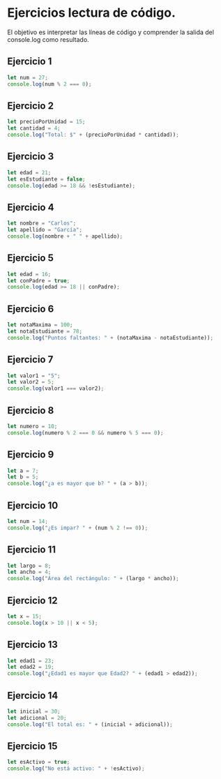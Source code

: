 # Ejercicios lectura de código.
El objetivo es interpretar las líneas de código y comprender la salida del console.log como resultado.

## Ejercicio 1

```javascript
let num = 27;
console.log(num % 2 === 0); 
```

## Ejercicio 2

```javascript
let precioPorUnidad = 15;
let cantidad = 4;
console.log("Total: $" + (precioPorUnidad * cantidad)); 
```

## Ejercicio 3

```javascript
let edad = 21;
let esEstudiante = false;
console.log(edad >= 18 && !esEstudiante); 
```

## Ejercicio 4

```javascript
let nombre = "Carlos";
let apellido = "García";
console.log(nombre + " " + apellido); 
```

## Ejercicio 5

```javascript
let edad = 16;
let conPadre = true;
console.log(edad >= 18 || conPadre); 
```

## Ejercicio 6

```javascript
let notaMaxima = 100;
let notaEstudiante = 78;
console.log("Puntos faltantes: " + (notaMaxima - notaEstudiante));
```

## Ejercicio 7

```javascript
let valor1 = "5";
let valor2 = 5;
console.log(valor1 === valor2); 
```

## Ejercicio 8

```javascript
let numero = 10;
console.log(numero % 2 === 0 && numero % 5 === 0);
```

## Ejercicio 9

```javascript
let a = 7;
let b = 5;
console.log("¿a es mayor que b? " + (a > b));
```

## Ejercicio 10

```javascript
let num = 14;
console.log("¿Es impar? " + (num % 2 !== 0));
```

## Ejercicio 11

```javascript
let largo = 8;
let ancho = 4;
console.log("Área del rectángulo: " + (largo * ancho));
```

## Ejercicio 12

```javascript
let x = 15;
console.log(x > 10 || x < 5); 
```

## Ejercicio 13

```javascript
let edad1 = 23;
let edad2 = 19;
console.log("¿Edad1 es mayor que Edad2? " + (edad1 > edad2));
```

## Ejercicio 14

```javascript
let inicial = 30;
let adicional = 20;
console.log("El total es: " + (inicial + adicional));
```

## Ejercicio 15

```javascript
let esActivo = true;
console.log("No está activo: " + !esActivo); 
```
